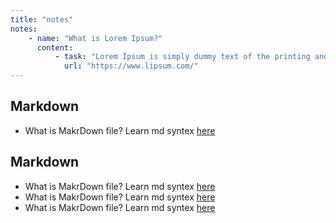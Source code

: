 ```yaml
---
title: "notes"
notes:
    - name: "What is Lorem Ipsum?"
      content:
          - task: "Lorem Ipsum is simply dummy text of the printing and typesetting industry. Lorem Ipsum has been the industry's standard dummy text ever since the 1500s, when an unknown printer took a galley of type and scrambled it to make a type specimen book."
            url: "https://www.lipsum.com/"
---
```


## Markdown

-   What is MakrDown file? Learn md syntex [here](https://www.markdownguide.org/basic-syntax/)

## Markdown

-   What is MakrDown file? Learn md syntex [here](https://www.markdownguide.org/basic-syntax/)
-   What is MakrDown file? Learn md syntex [here](https://www.markdownguide.org/basic-syntax/)
-   What is MakrDown file? Learn md syntex [here](https://www.markdownguide.org/basic-syntax/)
